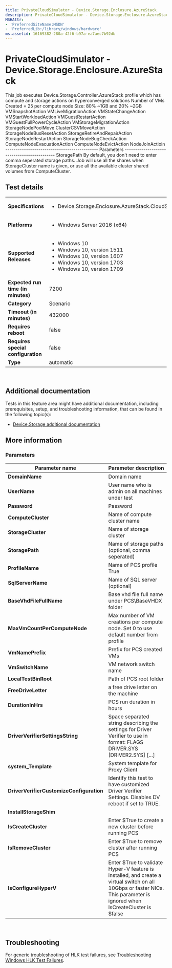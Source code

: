 ```yaml
---
title: PrivateCloudSimulator - Device.Storage.Enclosure.AzureStack
description: PrivateCloudSimulator - Device.Storage.Enclosure.AzureStack
MSHAttr:
- 'PreferredSiteName:MSDN'
- 'PreferredLib:/library/windows/hardware'
ms.assetid: 16169382-280a-42f6-b97a-ea7aec7b92db
---
```


# <span id="p_hlk_test.545e67e8-bef0-4041-a897-88c32c1e9e80"></span>PrivateCloudSimulator - Device.Storage.Enclosure.AzureStack


This job executes Device.Storage.Controller.AzureStack profile which has compute and storage actions on hyperconverged solutions Number of VMs Created = 25 per compute node Size: 80% ~1GB and 20% ~2GB VMSnapshotAction VMLiveMigrationAction VMStateChangeAction VMStartWorkloadAction VMGuestRestartAction VMGuestFullPowerCycleAction VMStorageMigrationAction StorageNodePoolMove ClusterCSVMoveAction StorageNodeBusResetAction StorageRetireAndRepairAction StorageNodeRestartAction StorageNodeBugCheckAction ComputeNodeEvacuationAction ComputeNodeEvictAction NodeJoinActioin --------------------------------------------- Parameters -------------------------------------------- StoragePath By default, you don't need to enter comma seperated storage paths. Job will use all the shares when StorageCluster name is given, or use all the available cluster shared volumes from ComputeCluster.

## Test details
|||
|---|---|
| **Specifications**  | <ul><li>Device.Storage.Enclosure.AzureStack.CloudStress</li></ul> |  
| **Platforms**   | <ul><li>Windows Server 2016 (x64)</li></ul> |
| **Supported Releases** | <ul><li>Windows 10</li><li>Windows 10, version 1511</li><li>Windows 10, version 1607</li><li>Windows 10, version 1703</li><li>Windows 10, version 1709</li></ul> |
|**Expected run time (in minutes)**| 7200 |
|**Category**| Scenario |
|**Timeout (in minutes)**| 432000 |
|**Requires reboot**| false |
|**Requires special configuration**| false |
|**Type**| automatic |

 

## <span id="Additional_documentation"></span><span id="additional_documentation"></span><span id="ADDITIONAL_DOCUMENTATION"></span>Additional documentation


Tests in this feature area might have additional documentation, including prerequisites, setup, and troubleshooting information, that can be found in the following topic(s):

-   [Device.Storage additional documentation](device-storage-additional-documentation.md)

## <span id="More_information"></span><span id="more_information"></span><span id="MORE_INFORMATION"></span>More information


### <span id="Parameters"></span><span id="parameters"></span><span id="PARAMETERS"></span>Parameters

| Parameter name                           | Parameter description                                                                                                                                                    |
|------------------------------------------|--------------------------------------------------------------------------------------------------------------------------------------------------------------------------|
| **DomainName**                           | Domain name                                                                                                                                                              |
| **UserName**                             | User name who is admin on all machines under test                                                                                                                        |
| **Password**                             | Password                                                                                                                                                                 |
| **ComputeCluster**                       | Name of compute cluster name                                                                                                                                             |
| **StorageCluster**                       | Name of storage cluster                                                                                                                                                  |
| **StoragePath**                          | Name of storage paths (optional, comma seperated)                                                                                                                        |
| **ProfileName**                          | Name of PCS profile True                                                                                                                                                 |
| **SqlServerName**                        | Name of SQL server (optional)                                                                                                                                            |
| **BaseVhdFileFullName**                  | Base vhd file full name under PCS\\BaseVHDX folder                                                                                                                       |
| **MaxVmCountPerComputeNode**             | Max number of VM creations per compute node. Set 0 to use default number from profile                                                                                    |
| **VmNamePrefix**                         | Prefix for PCS created VMs                                                                                                                                               |
| **VmSwitchName**                         | VM network switch name                                                                                                                                                   |
| **LocalTestBinRoot**                     | Path of PCS root folder                                                                                                                                                  |
| **FreeDriveLetter**                      | a free drive letter on the machine                                                                                                                                       |
| **DurationInHrs**                        | PCS run duration in hours                                                                                                                                                |
| **DriverVerifierSettingsString**         | Space separated string describing the settings for Driver Verifier to use in format: FLAGS DRIVER.SYS \[DRIVER2.SYS\] \[...\]                                            |
| **system\_Template**                     | System template for Proxy Client                                                                                                                                         |
| **DriverVerifierCustomizeConfiguration** | Identify this test to have customized Driver Verifier Settings. Disables DV reboot if set to TRUE.                                                                       |
| **InstallStorageShim**                   |                                                                                                                                                                          |
| **IsCreateCluster**                      | Enter $True to create a new cluster before running PCS                                                                                                                   |
| **IsRemoveCluster**                      | Enter $True to remove cluster after running PCS                                                                                                                          |
| **IsConfigureHyperV**                    | Enter $True to validate Hyper-V feature is installed, and create a virtual switch on all 10Gbps or faster NICs. This parameter is ignored when IsCreateCluster is $false |

 

## <span id="Troubleshooting"></span><span id="troubleshooting"></span><span id="TROUBLESHOOTING"></span>Troubleshooting


For generic troubleshooting of HLK test failures, see [Troubleshooting Windows HLK Test Failures](..\user\troubleshooting-windows-hlk-test-failures.md).

 

 






